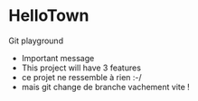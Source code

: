 # HelloTown
Git playground

- Important message
- This project will have 3 features
- ce projet ne ressemble à rien :-/
- mais git change de branche vachement vite ! 
